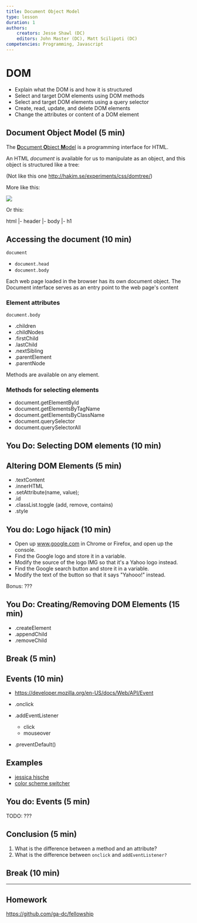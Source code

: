 ```yaml
---
title: Document Object Model
type: lesson
duration: 1
authors:
    creators: Jesse Shawl (DC)
    editors: John Master (DC), Matt Scilipoti (DC)
competencies: Programming, Javascript
---
```


# DOM

- Explain what the DOM is and how it is structured
- Select and target DOM elements using DOM methods
- Select and target DOM elements using a query selector
- Create, read, update, and delete DOM elements
- Change the attributes or content of a DOM element

## Document Object Model (5 min)

The [**D**ocument **O**bject **M**odel](https://developer.mozilla.org/en-US/docs/Web/API/Document_Object_Model/Introduction)
is a programming interface for HTML.

An HTML *document* is available for us to manipulate as an object, and this object is structured like a tree:

(Not like this one http://hakim.se/experiments/css/domtree/)

More like this:

![](http://www.tuxradar.com/files/LXF118.tut_grease.diagram.png)

Or this:

html
  |- header
  |- body
      |- h1

## Accessing the document (10 min)

`document`
  - `document.head`
  - `document.body`

Each web page loaded in the browser has its own document object. The Document interface serves as an entry point to the web page's content

### Element attributes

`document.body`
  - .children
  - .childNodes
  - .firstChild
  - .lastChild
  - .nextSibling
  - .parentElement
  - .parentNode

Methods are available on any element.

### Methods for selecting elements

- document.getElementById
- document.getElementsByTagName
- document.getElementsByClassName
- document.querySelector
- document.querySelectorAll

## You Do: Selecting DOM elements (10 min)



## Altering DOM Elements (5 min)

- .textContent
- .innerHTML
- .setAttribute(name, value);
- .id
- .classList.toggle (add, remove, contains)
- .style

## You do: Logo hijack (10 min)

- Open up www.google.com in Chrome or Firefox, and open up the console.
- Find the Google logo and store it in a variable.
- Modify the source of the logo IMG so that it's a Yahoo logo instead.
- Find the Google search button and store it in a variable.
- Modify the text of the button so that it says "Yahooo!" instead.

Bonus: ???


## You Do: Creating/Removing DOM Elements (15 min)

- .createElement
- .appendChild
- .removeChild

## Break (5 min)

## Events (10 min)

- https://developer.mozilla.org/en-US/docs/Web/API/Event

- .onclick
- .addEventListener
  - click
  - mouseover
- .preventDefault()

## Examples

- [jessica hische](http://jessicahische.is/)
- [color scheme switcher](https://github.com/ga-dc/color-scheme-switcher)

## You do: Events (5 min)
TODO: ???

## Conclusion (5 min)

1. What is the difference between a method and an attribute?
2. What is the difference between `onclick` and `addEventListener?`

## Break (10 min)
---

## Homework

<https://github.com/ga-dc/fellowship>
